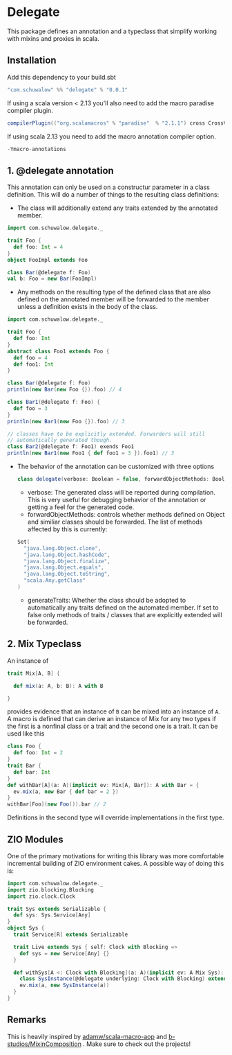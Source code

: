 # Delegate
This package defines an annotation and a typeclass that simplify working with mixins and proxies in scala.

## Installation
Add this dependency to your build.sbt
```scala
"com.schuwalow" %% "delegate" % "0.0.1"
```
If using a scala version < 2.13 you'll also need to add the macro paradise compiler plugin.
```scala
compilerPlugin(("org.scalamacros" % "paradise"  % "2.1.1") cross CrossVersion.full)
```
If using scala 2.13 you need to add the macro annotation compiler option.
```scala
-Ymacro-annotations
```

## 1. @delegate annotation
This annotation can only be used on a  constructur parameter in a class definition.
This will do a number of things to the resulting class definitions:

* The class will additionally extend any traits extended by the annotated member.
```scala
import com.schuwalow.delegate._

trait Foo {
  def foo: Int = 4
}
object FooImpl extends Foo

class Bar(@delegate f: Foo)
val b: Foo = new Bar(FooImpl)
```

* Any methods on the resulting type of the defined class that are also defined on the annotated member will be forwarded to the member unless a definition exists in the body of the class.
```scala
import com.schuwalow.delegate._

trait Foo {
  def foo: Int
}
abstract class Foo1 extends Foo {
  def foo = 4
  def foo1: Int
}

class Bar(@delegate f: Foo)
println(new Bar(new Foo {}).foo) // 4

class Bar1(@delegate f: Foo) {
  def foo = 3
}
println(new Bar1(new Foo {}).foo) // 3

// classes have to be explicitly extended. Forwarders will still
// automatically generated though.
class Bar2(@delegate f: Foo1) exends Foo1
println(new Bar1(new Foo1 { def foo1 = 3 }).foo1) // 3
```

* The behavior of the annotation can be customized with three options
  ```scala
  class delegate(verbose: Boolean = false, forwardObjectMethods: Boolean = false, generateTraits: Boolean = true)
  ```
  - verbose: The generated class will be reported during compilation. This is very useful for debugging behavior of the annotation or getting a feel for the generated code.
  - forwardObjectMethods: controls whether methods defined on Object and similiar classes should be forwarded. The list of methods affected by this is currently:
  ```scala
  Set(
    "java.lang.Object.clone",
    "java.lang.Object.hashCode",
    "java.lang.Object.finalize",
    "java.lang.Object.equals",
    "java.lang.Object.toString",
    "scala.Any.getClass"
  )
  ```
  - generateTraits: Whether the class should be adopted to automatically any traits defined on the automated member. If set to false only methods of traits / classes that are explicitly extended will be forwarded.

## 2. Mix Typeclass

An instance of
```scala
trait Mix[A, B] {

  def mix(a: A, b: B): A with B

}
```
provides evidence that an instance of `B` can be mixed into an instance of `A`.
A macro is defined that can derive an instance of Mix for any two types if the first is a nonfinal class or a trait and the second one is a trait. It can be used like this
```scala
class Foo {
  def foo: Int = 2
}
trait Bar {
  def bar: Int
}
def withBar[A](a: A)(implicit ev: Mix[A, Bar]): A with Bar = {
  ev.mix(a, new Bar { def bar = 2 })
}
withBar[Foo](new Foo()).bar // 2
```
Definitions in the second type will override implementations in the first type.

## ZIO Modules
One of the primary motivations for writing this library was more comfortable incremental building
of ZIO environment cakes. A possible way of doing this is:
```scala
import com.schuwalow.delegate._
import zio.blocking.Blocking
import zio.clock.Clock

trait Sys extends Serializable {
  def sys: Sys.Service[Any]
}
object Sys {
  trait Service[R] extends Serializable

  trait Live extends Sys { self: Clock with Blocking =>
    def sys = new Service[Any] {}
  }

  def withSys[A <: Clock with Blocking](a: A)(implicit ev: A Mix Sys): A with Sys = {
    class SysInstance(@delegate underlying: Clock with Blocking) extends Live
    ev.mix(a, new SysInstance(a))
  }
}
```
## Remarks
This is heavily inspired by [adamw/scala-macro-aop](https://github.com/adamw/scala-macro-aop) and [b-studios/MixinComposition](https://github.com/b-studios/MixinComposition) . Make sure to check out the projects!
